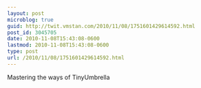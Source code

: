 ```yaml
---
layout: post
microblog: true
guid: http://twit.vmstan.com/2010/11/08/1751601429614592.html
post_id: 3045705
date: 2010-11-08T15:43:08-0600
lastmod: 2010-11-08T15:43:08-0600
type: post
url: /2010/11/08/1751601429614592.html
---
```

Mastering the ways of TinyUmbrella
